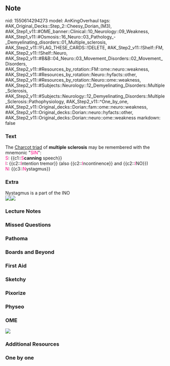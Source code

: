 ## Note
nid: 1550614294273
model: AnKingOverhaul
tags: #AK_Original_Decks::Step_2::Cheesy_Dorian_(M3), #AK_Step1_v11::#OME_banner::Clinical::10_Neurology::09_Weakness, #AK_Step1_v11::#Osmosis::16_Neuro::03_Pathology_-_Demyelinating_disorders::01_Multiple_sclerosis, #AK_Step2_v11::!FLAG_THESE_CARDS::!DELETE, #AK_Step2_v11::!Shelf::FM, #AK_Step2_v11::!Shelf::Neuro, #AK_Step2_v11::#B&B::04_Neuro::03_Movement_Disorders::02_Movement_Disorders, #AK_Step2_v11::#Resources_by_rotation::FM::ome::neuro::weakness, #AK_Step2_v11::#Resources_by_rotation::Neuro::hyfacts::other, #AK_Step2_v11::#Resources_by_rotation::Neuro::ome::weakness, #AK_Step2_v11::#Subjects::Neurology::12_Demyelinating_Disorders::Multiple_Sclerosis, #AK_Step2_v11::#Subjects::Neurology::12_Demyelinating_Disorders::Multiple_Sclerosis::Pathophysiology, #AK_Step2_v11::^One_by_one, #AK_Step2_v11::Original_decks::Dorian::fam::ome::neuro::weakness, #AK_Step2_v11::Original_decks::Dorian::neuro::hyfacts::other, #AK_Step2_v11::Original_decks::Dorian::neuro::ome::weakness
markdown: false

### Text
<p dir="ltr" style="margin-top: 0pt; margin-bottom: 0pt;">
<span style="vertical-align: baseline">The</span> <span style=
"vertical-align: baseline;"><u>Charcot triad</u></span>
<span style="vertical-align: baseline;">of</span> <span style=
"vertical-align: baseline;"><span style=
"vertical-align: baseline;"><b>multiple</b></span> <span style=
"vertical-align: baseline;"><b>sclerosis</b></span> may be
remembered with the mnemonic "</span><span style=
"vertical-align: baseline;"><font color=
"#FC0280">SIN</font></span><span style=
"vertical-align: baseline;">":</span>
<p dir="ltr" style="margin-top: 0pt; margin-bottom: 0pt;">
<span style="vertical-align: baseline;"><font color=
"#FC0280">S</font></span><span style="vertical-align: baseline;">:
{{c1::<font color="#FC0280">S</font><b>canning</b> speech}}</span>
<p dir="ltr" style="margin-top: 0pt; margin-bottom: 0pt;">
<span style="vertical-align: baseline;"><font color=
"#FC0280">I</font></span><span style="vertical-align: baseline;">:
{{c2::<font color="#FC0280">I</font>ntention tremor}} (also
{{c2::<font color="#FC0280">I</font>ncontinence}} and
{{c2::<font color="#FC0280">I</font>NO}})</span>
<p dir="ltr" style="margin-top: 0pt; margin-bottom: 0pt;">
<span style="vertical-align: baseline;"><font color=
"#FC0280">N</font></span><span style="vertical-align: baseline;">:
{{c3::<font color="#FC0280">N</font>ystagmus}}</span>

### Extra
<div>
  <div>
    Nystagmus is a part of the INO
  </div>
</div><img src="ms%20(1).PNG"><img src=
"paste-6367357735796739.jpg">

### Lecture Notes


### Missed Questions


### Pathoma


### Boards and Beyond


### First Aid


### Sketchy


### Pixorize


### Physeo


### OME
<div class="ome-widget">
  <a href=
  "https://onlinemeded.org/spa/neurology/weakness/acquire?ref=anki">
  <img src="_OME_AnkiFlashcards_Lesson_3.png"></a>
</div>

### Additional Resources


### One by one

